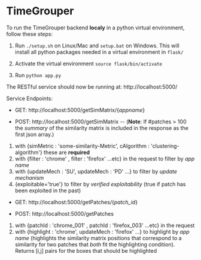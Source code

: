 # TimeGrouper
To run the TimeGrouper backend __localy__ in a python virtual environment, follow these steps:

1. Run ```./setup.sh``` on Linux/Mac and ```setup.bat``` on Windows. This will install all python packages needed in a virtual environment in  ```flask/```

2. Activate the virtual environment ```source flask/bin/activate```

3. Run ```python app.py```

The RESTful service should now be running at: http://localhost:5000/

Service Endpoints:
- GET: http://localhost:5000/getSimMatrix/{_appname_}

- POST: http://localhost:5000/getSimMatrix  -- (__Note__: If #patches > 100 the _summary_ of the similarity matrix is included in the response as the first json array.)

 1. with {simMetric : 'some-similarity-Metric', cAlgorithm : 'clustering-algorithm'} these are __required__  
 2. with {filter : 'chrome' , filter : 'firefox' ...etc} in the request to filter by _app name_  
 3. with {updateMech : 'SU', updateMech : 'PD' ...} to filter by _update mechanism_  
 5. {exploitable='true'} to filter by _verified exploitability_ (true if patch has been exploited in the past)

- GET:  http://localhost:5000/getPatches/{_patch_id_}

- POST:
http://localhost:5000/getPatches
 1. with {patchId : 'chrome_001' , patchId : 'firefox_003' ...etc} in the request
 2. with {highlight : 'chrome', updateMech : 'firefox' ...} to highlight by _app name_ (highlights the similarity matrix positions that correspond to a similarity for two patches that _both_ fit the highlighting condition). Returns [i,j] pairs for the boxes that should be highlighted  
